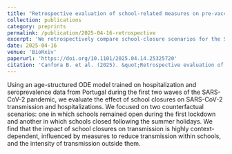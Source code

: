 ```yaml
---
title: "Retrospective evaluation of school-related measures on pre-vaccination transmission dynamics of SARS-CoV-2."
collection: publications
category: preprints
permalink: /publication/2025-04-16-retrospective
excerpt: 'We retrospectively compare school-closure scenarios for the SARS-CoV-2 pandemic in Portugal.'
date: 2025-04-16    
venue: 'BioRxiv'
paperurl: 'https://doi.org/10.1101/2025.04.14.25325720'
citation: 'Canfora B. et al. (2025). &quot;Retrospective evaluation of school-related measures on pre-vaccination transmission dynamics of SARS-CoV-2.&quot; <i>BioRxiv</i>.'
---
```


Using an age-structured ODE model trained on hospitalization and seroprevalence data from Portugal during the first two waves of the SARS-CoV-2 pandemic, we evaluate the effect of school closures on SARS-CoV-2 transmission and hospitalizations. We focused on two counterfactual scenarios: one in which schools remained open during the first lockdown and another in which schools closed following the summer holidays. We find that the impact of school closures on transmission is highly context-dependent, influenced by measures to reduce transmission within schools, and the intensity of transmission outside them. 